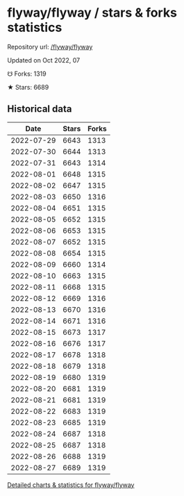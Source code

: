 # flyway/flyway / stars & forks statistics

Repository url: [/flyway/flyway](https://github.com/flyway/flyway)

Updated on Oct 2022, 07

☋ Forks: 1319

★ Stars: 6689

## Historical data
| Date | Stars | Forks |
|------|-------|-------|
| 2022-07-29 | 6643 | 1313 | 
| 2022-07-30 | 6644 | 1313 | 
| 2022-07-31 | 6643 | 1314 | 
| 2022-08-01 | 6648 | 1315 | 
| 2022-08-02 | 6647 | 1315 | 
| 2022-08-03 | 6650 | 1316 | 
| 2022-08-04 | 6651 | 1315 | 
| 2022-08-05 | 6652 | 1315 | 
| 2022-08-06 | 6653 | 1315 | 
| 2022-08-07 | 6652 | 1315 | 
| 2022-08-08 | 6654 | 1315 | 
| 2022-08-09 | 6660 | 1314 | 
| 2022-08-10 | 6663 | 1315 | 
| 2022-08-11 | 6668 | 1315 | 
| 2022-08-12 | 6669 | 1316 | 
| 2022-08-13 | 6670 | 1316 | 
| 2022-08-14 | 6671 | 1316 | 
| 2022-08-15 | 6673 | 1317 | 
| 2022-08-16 | 6676 | 1317 | 
| 2022-08-17 | 6678 | 1318 | 
| 2022-08-18 | 6679 | 1318 | 
| 2022-08-19 | 6680 | 1319 | 
| 2022-08-20 | 6681 | 1319 | 
| 2022-08-21 | 6681 | 1319 | 
| 2022-08-22 | 6683 | 1319 | 
| 2022-08-23 | 6685 | 1319 | 
| 2022-08-24 | 6687 | 1318 | 
| 2022-08-25 | 6687 | 1318 | 
| 2022-08-26 | 6688 | 1319 | 
| 2022-08-27 | 6689 | 1319 | 


[Detailed charts & statistics for flyway/flyway](https://reviewgithub.com/rep/flyway/flyway)
